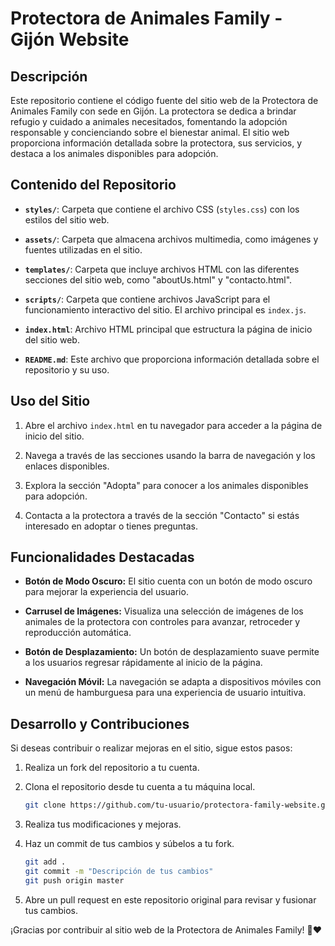 # Protectora de Animales Family - Gijón Website

## Descripción

Este repositorio contiene el código fuente del sitio web de la Protectora de Animales Family con sede en Gijón. La protectora se dedica a brindar refugio y cuidado a animales necesitados, fomentando la adopción responsable y concienciando sobre el bienestar animal. El sitio web proporciona información detallada sobre la protectora, sus servicios, y destaca a los animales disponibles para adopción.

## Contenido del Repositorio

- **`styles/`**: Carpeta que contiene el archivo CSS (`styles.css`) con los estilos del sitio web.

- **`assets/`**: Carpeta que almacena archivos multimedia, como imágenes y fuentes utilizadas en el sitio.

- **`templates/`**: Carpeta que incluye archivos HTML con las diferentes secciones del sitio web, como "aboutUs.html" y "contacto.html".

- **`scripts/`**: Carpeta que contiene archivos JavaScript para el funcionamiento interactivo del sitio. El archivo principal es `index.js`.

- **`index.html`**: Archivo HTML principal que estructura la página de inicio del sitio web.

- **`README.md`**: Este archivo que proporciona información detallada sobre el repositorio y su uso.

## Uso del Sitio

1. Abre el archivo `index.html` en tu navegador para acceder a la página de inicio del sitio.

2. Navega a través de las secciones usando la barra de navegación y los enlaces disponibles.

3. Explora la sección "Adopta" para conocer a los animales disponibles para adopción.

4. Contacta a la protectora a través de la sección "Contacto" si estás interesado en adoptar o tienes preguntas.

## Funcionalidades Destacadas

- **Botón de Modo Oscuro:** El sitio cuenta con un botón de modo oscuro para mejorar la experiencia del usuario.

- **Carrusel de Imágenes:** Visualiza una selección de imágenes de los animales de la protectora con controles para avanzar, retroceder y reproducción automática.

- **Botón de Desplazamiento:** Un botón de desplazamiento suave permite a los usuarios regresar rápidamente al inicio de la página.

- **Navegación Móvil:** La navegación se adapta a dispositivos móviles con un menú de hamburguesa para una experiencia de usuario intuitiva.

## Desarrollo y Contribuciones

Si deseas contribuir o realizar mejoras en el sitio, sigue estos pasos:

1. Realiza un fork del repositorio a tu cuenta.

2. Clona el repositorio desde tu cuenta a tu máquina local.

   ```bash
   git clone https://github.com/tu-usuario/protectora-family-website.git
   ```

3. Realiza tus modificaciones y mejoras.

4. Haz un commit de tus cambios y súbelos a tu fork.

   ```bash
   git add .
   git commit -m "Descripción de tus cambios"
   git push origin master
   ```

5. Abre un pull request en este repositorio original para revisar y fusionar tus cambios.

¡Gracias por contribuir al sitio web de la Protectora de Animales Family! 🐾❤️